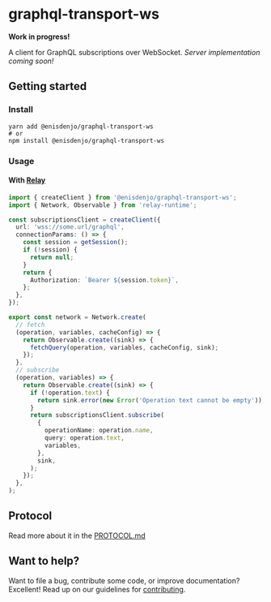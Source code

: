 # graphql-transport-ws

**Work in progress!**

A client for GraphQL subscriptions over WebSocket. _Server implementation coming soon!_

## Getting started

### Install

```shell
yarn add @enisdenjo/graphql-transport-ws
# or
npm install @enisdenjo/graphql-transport-ws
```

### Usage

#### With [Relay](https://relay.dev)

```ts
import { createClient } from '@enisdenjo/graphql-transport-ws';
import { Network, Observable } from 'relay-runtime';

const subscriptionsClient = createClient({
  url: 'wss://some.url/graphql',
  connectionParams: () => {
    const session = getSession();
    if (!session) {
      return null;
    }
    return {
      Authorization: `Bearer ${session.token}`,
    };
  },
});

export const network = Network.create(
  // fetch
  (operation, variables, cacheConfig) => {
    return Observable.create((sink) => {
      fetchQuery(operation, variables, cacheConfig, sink);
    });
  },
  // subscribe
  (operation, variables) => {
    return Observable.create((sink) => {
      if (!operation.text) {
        return sink.error(new Error('Operation text cannot be empty'));
      }
      return subscriptionsClient.subscribe(
        {
          operationName: operation.name,
          query: operation.text,
          variables,
        },
        sink,
      );
    });
  },
);
```

## Protocol

Read more about it in the [PROTOCOL.md](PROTOCOL.md)

## Want to help?

Want to file a bug, contribute some code, or improve documentation? Excellent! Read up on our
guidelines for [contributing](CONTRIBUTING.md).
